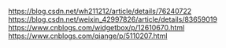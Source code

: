 https://blog.csdn.net/wh211212/article/details/76240722
https://blog.csdn.net/weixin_42997826/article/details/83659019
https://www.cnblogs.com/widgetbox/p/12610670.html
https://www.cnblogs.com/qiange/p/5110207.html
